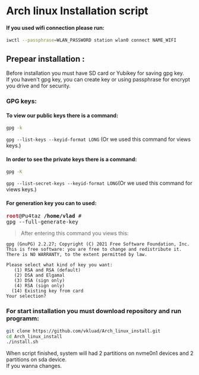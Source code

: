 # **Arch linux Installation script**

#### If you used wifi connection please run:
```sh
iwctl --passphrase=WLAN_PASSWORD station wlan0 connect NAME_WIFI
```
## **Prepear installation :**
Before installation you must have SD card or Yubikey for saving gpg key.\
If you haven't gpg key, you can create key or using passphrase for encrypt you drive and for security.

### **GPG keys:**

#### **To view our public keys there is a command:**
```sh
gpg -k
```
`gpg --list-keys --keyid-format LONG` (Or we used this command for views keys.)

#### **In order to see the private keys there is a command:**
```sh
gpg -K
```
`gpg --list-secret-keys --keyid-format LONG`(Or we used this command for views keys.)

#### **For generation key you can to used:**


<pre><font color="#C01C28"><b>root</b></font>@Pu4taz <b>/home/vlad </b>#
gpg --full-generate-key</pre> 


>After entering this command you views this:

```
gpg (GnuPG) 2.2.27; Copyright (C) 2021 Free Software Foundation, Inc.
This is free software: you are free to change and redistribute it.
There is NO WARRANTY, to the extent permitted by law.

Please select what kind of key you want:
   (1) RSA and RSA (default)
   (2) DSA and Elgamal
   (3) DSA (sign only)
   (4) RSA (sign only)
  (14) Existing key from card
Your selection?
```


### **For start installation you must download repository and run** programm:
```bash
git clone https://github.com/vkluad/Arch_linux_install.git
cd Arch_linux_install
./install.sh
```

When script finished, system will had 2 partitions on nvme0n1 devices and
2 partitions on sda device.\
If you wanna changes.
